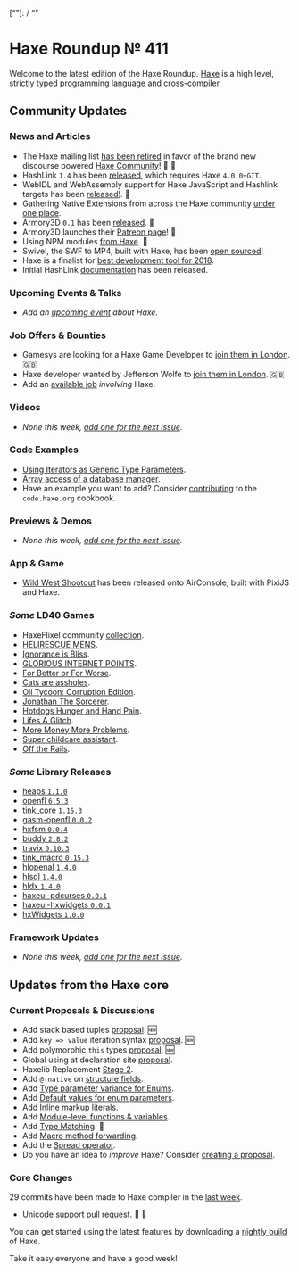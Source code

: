 [_template]: ../templates/roundup.html
[date]: / "2017-12-07 10:00:00"
[modified]: / "2017-12-07 10:17:00"
[published]: / "2017-12-07 12:00:00"
[description]: / "The latest news covering the Haxe community, featuring upcoming talks, the latest HaxeLib releases, game previews and lots more!"
[“”]: / “”

# Haxe Roundup № 411

Welcome to the latest edition of the Haxe Roundup. [Haxe](http://haxe.org/?utm_source=haxe.io) is a high level, strictly typed programming language and cross-compiler.

## Community Updates

### News and Articles

- The Haxe mailing list [has been retired](https://groups.google.com/forum/#!topic/haxelang/HUxJrxSz6uA) in favor of the brand new discourse powered [Haxe Community](http://community.haxe.org/)! :wave: :star2:
- HashLink `1.4` has been [released](https://github.com/HaxeFoundation/hashlink/releases/tag/1.4), which requires Haxe `4.0.0+GIT`.
- WebIDL and WebAssembly support for Haxe JavaScript and Hashlink targets has been [released!](https://twitter.com/ncannasse/status/934193519840972800). :star2:
- Gathering Native Extensions from across the Haxe community [under one place](http://community.haxe.org/t/gathering-native-extensions/249/1).
- Armory3D `0.1` has been [released](http://forums.armory3d.org/t/armory-v0-1-is-out/546). :star2:
- Armory3D launches their [Patreon page](https://www.patreon.com/armory)! :star2:
- Using NPM modules [from Haxe](http://philippe.elsass.me/2017/11/using-npm-modules-from-haxe/). :star2:
- Swivel, the SWF to MP4, built with Haxe, has been [open sourced](https://github.com/Herschel/Swivel)!
- Haxe is a finalist for [best development tool for 2018](http://www.mobilegamesawards.com/finalists/).
- Initial HashLink [documentation](https://github.com/HaxeFoundation/hashlink/wiki) has been released.

### Upcoming Events & Talks

- _Add an [upcoming event](https://github.com/skial/haxe.io/labels/events) about Haxe._

### Job Offers & Bounties

- Gamesys are looking for a Haxe Game Developer to [join them in London](http://www.gamesyscorporate.com/careers/jobs/?gh_jid=934217&gh_src=pwbc581). :gb:
- Haxe developer wanted by Jefferson Wolfe to [join them in London](https://twitter.com/Jefferson_Wolfe/status/936231893472874496). :gb:
- Add an [available job](https://github.com/skial/haxe.io/labels/jobs) _involving_ Haxe.

### Videos

- _None this week, [add one for the next issue](https://github.com/skial/haxe.io/labels/next-roundup)._

### Code Examples

- [Using Iterators as Generic Type Parameters](https://code.haxe.org/category/abstract-types/using-iterators-as-generic-type-parameters.html).
- [Array access of a database manager](https://code.haxe.org/category/abstract-types/array-access-db-manager.html).
- Have an example you want to add? Consider [contributing](https://github.com/HaxeFoundation/code-cookbook#contributing-articles) to the `code.haxe.org` cookbook.

### Previews & Demos

- _None this week, [add one for the next issue](https://github.com/skial/haxe.io/labels/next-roundup)._

### App & Game 

- [Wild West Shootout](https://twitter.com/mokogames/status/936971179205775360) has been released onto AirConsole, built with PixiJS and Haxe.

### _Some_ LD40 Games

- HaxeFlixel community [collection](http://forum.haxeflixel.com/topic/735/ludumdare-40).
- [HELIRESCUE MENS](https://ldjam.com/events/ludum-dare/40/helirescue-mens).
- [Ignorance is Bliss](https://ldjam.com/events/ludum-dare/40/ignorance-is-bliss).
- [GLORIOUS INTERNET POINTS](https://ldjam.com/events/ludum-dare/40/glorious-internet-points).
- [For Better or For Worse](https://ldjam.com/events/ludum-dare/40/for-better-or-for-worse).
- [Cats are assholes](https://ldjam.com/events/ludum-dare/40/cats-are-assholes).
- [Oil Tycoon: Corruption Edition](https://ldjam.com/events/ludum-dare/40/oil-tycoon-corruption-edition).
- [Jonathan The Sorcerer](https://ldjam.com/events/ludum-dare/40/jonathan-the-sorcerer).
- [Hotdogs Hunger and Hand Pain](https://ldjam.com/events/ludum-dare/40/hotdogs-hunger-and-hand-pain).
- [Lifes A Glitch](https://gamepopper.itch.io/lifes-a-glitch).
- [More Money More Problems](https://ldjam.com/events/ludum-dare/40/more-money-more-problems).
- [Super childcare assistant](https://ldjam.com/events/ludum-dare/40/super-childcare-assistant).
- [Off the Rails](https://ldjam.com/events/ludum-dare/40/off-the-rails/).

### _Some_ Library Releases

- [heaps `1.1.0`](http://lib.haxe.org/p/heaps)
- [openfl `6.5.3`](http://lib.haxe.org/p/openfl)
- [tink_core `1.15.3`](http://lib.haxe.org/p/tink_core)
- [gasm-openfl `0.0.2`](http://lib.haxe.org/p/gasm-openfl)
- [hxfsm `0.0.4`](http://lib.haxe.org/p/hxfsm)
- [buddy `2.8.2`](http://lib.haxe.org/p/buddy)
- [travix `0.10.3`](http://lib.haxe.org/p/travix)
- [tink_macro `0.15.3`](http://lib.haxe.org/p/tink_macro)
- [hlopenal `1.4.0`](http://lib.haxe.org/p/hlopenal)
- [hlsdl `1.4.0`](http://lib.haxe.org/p/hlsdl)
- [hldx `1.4.0`](http://lib.haxe.org/p/hldx)
- [haxeui-pdcurses `0.0.1`](http://lib.haxe.org/p/haxeui-pdcurses)
- [haxeui-hxwidgets `0.0.1`](http://lib.haxe.org/p/haxeui-hxwidgets)
- [hxWidgets `1.0.0`](http://lib.haxe.org/p/hxWidgets)

### Framework Updates

- _None this week, [add one for the next issue](https://github.com/skial/haxe.io/labels/next-roundup)._

## Updates from the Haxe core

### Current Proposals & Discussions

- Add stack based tuples [proposal](https://github.com/HaxeFoundation/haxe-evolution/pull/38). :new:
- Add `key => value` iteration syntax [proposal](https://github.com/HaxeFoundation/haxe-evolution/pull/37). :new:
- Add polymorphic `this` types [proposal](https://github.com/HaxeFoundation/haxe-evolution/pull/36). :new:
- Global using at declaration site [proposal](https://github.com/HaxeFoundation/haxe-evolution/issues/35).
- Haxelib Replacement [Stage 2](https://github.com/HaxeFoundation/haxe-evolution/issues/34).
- Add `@:native` on [structure fields](https://github.com/HaxeFoundation/haxe-evolution/pull/32).
- Add [Type parameter variance for Enums](https://github.com/HaxeFoundation/haxe-evolution/pull/28).
- Add [Default values for enum parameters](https://github.com/HaxeFoundation/haxe-evolution/issues/27).
- Add [Inline markup literals](https://github.com/HaxeFoundation/haxe-evolution/pull/26).
- Add [Module-level functions & variables](https://github.com/HaxeFoundation/haxe-evolution/pull/24).
- Add [Type Matching](https://github.com/HaxeFoundation/haxe-evolution/pull/20). :star2:
- Add [Macro method forwarding](https://github.com/HaxeFoundation/haxe-evolution/pull/18).
- Add the [Spread operator](https://github.com/HaxeFoundation/haxe-evolution/pull/7).
- Do you have an idea to _improve_ Haxe? Consider [creating a proposal].

### Core Changes

29 commits have been made to Haxe compiler in the [last week].

- Unicode support [pull request](https://github.com/HaxeFoundation/haxe/pull/6748). :star2: :pray:

You can get started using the latest features by downloading a [nightly build] of Haxe.

Take it easy everyone and have a good week!

[last week]: https://github.com/issues?utf8=%E2%9C%93&q=closed%3A2017-12-01..2017-12-07+org%3Ahaxefoundation+is%3Aclosed+
[nightly build]: http://build.haxe.org
[creating a proposal]: https://github.com/HaxeFoundation/haxe-evolution
